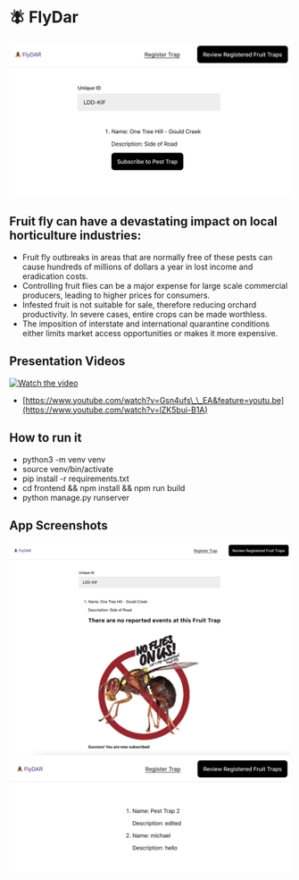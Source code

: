 # 🪰 FlyDar

![Readme](docs/RegisterFruitTrap.png)

## Fruit fly can have a devastating impact on local horticulture industries:

- Fruit fly outbreaks in areas that are normally free of these pests can cause hundreds of millions of dollars a year in lost income and eradication costs.
- Controlling fruit flies can be a major expense for large scale commercial producers, leading to higher prices for consumers.
- Infested fruit is not suitable for sale, therefore reducing orchard productivity. In severe cases, entire crops can be made worthless.
- The imposition of interstate and international quarantine conditions either limits market access opportunities or makes it more expensive.

## Presentation Videos

[![Watch the video](https://img.youtube.com/vi/Gsn4ufs__EA/maxresdefault.jpg)](https://www.youtube.com/watch?v=lZK5bui-B1A)

- [https://www.youtube.com/watch?v=Gsn4ufs\_\_EA&feature=youtu.be](https://www.youtube.com/watch?v=lZK5bui-B1A)

## How to run it

- python3 -m venv venv
- source venv/bin/activate
- pip install -r requirements.txt
- cd frontend && npm install && npm run build
- python manage.py runserver

## App Screenshots

![Readme](docs/CheckIfFound.png)
![Readme](docs/ReviewRegistered.png)
